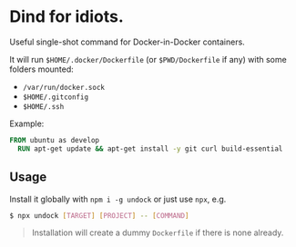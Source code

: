 # Dind for idiots.

Useful single-shot command for Docker-in-Docker containers.

It will run `$HOME/.docker/Dockerfile` (or `$PWD/Dockerfile` if any) with some folders mounted:

- `/var/run/docker.sock`
- `$HOME/.gitconfig`
- `$HOME/.ssh`

Example:

```Dockerfile
FROM ubuntu as develop
  RUN apt-get update && apt-get install -y git curl build-essential
```

## Usage

Install it globally with `npm i -g undock` or just use `npx`, e.g.

```bash
$ npx undock [TARGET] [PROJECT] -- [COMMAND]
```

> Installation will create a dummy `Dockerfile` if there is none already.

